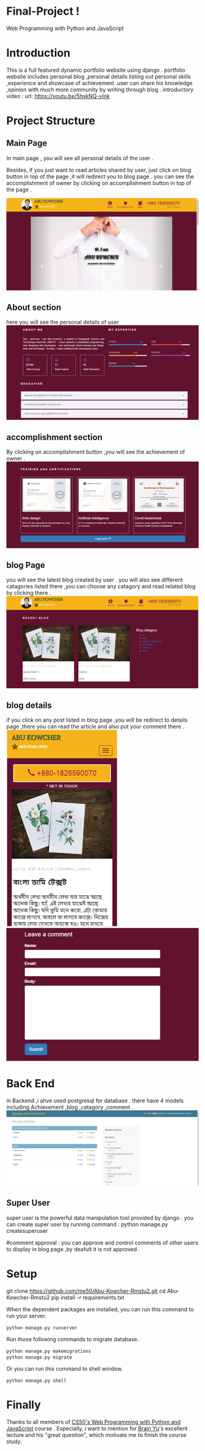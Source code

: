 


# Final-Project !

Web Programming with Python and JavaScript



# Introduction
 This is a full featured dynamic  portfolio website using django . portfolio website includes personal blog ,personal details listing out personal skills ,experience and  showcase of achievement .user can share his knowledge ,opinion with much more community by writing through blog .
 introductory video : url: https://youtu.be/5hskNQ-vInk


# Project Structure

## Main Page

In main page , you will see  all personal details of the user .

Besides, if you just want to read articles shared by user, just click on blog button in top of the page ,it will redirect you to blog page . you can see the accomplishment of owner by clicking on accomplishment button in top of the page .

![main page](/screenshot/slideshow.png)

## About section
here you will see the personal details of user
![about](/screenshot/about.png)

## accomplishment section

By clicking on accomplishment button ,you will see the achievement of owner .
![accomplishment](/screenshot/training.png)


## blog Page
you will see the latest blog created by user . you will also see different catagories listed there ,you can choose any catagory and read related blog by clicking there .
![blog](/screenshot/blog.png)

## blog details
if you click on any post listed in blog page ,you will be redirect to details page ,there you can read the article and also put your comment there .
![details](/screenshot/detail.png)
![details](/screenshot/comment.png)

# Back End
in Backend ,i ahve used postgresql for database . there have 4 models including Achievement ,blog ,catagory ,comment .
![backend](/screenshot/backend.png)

## Super User
super user is the powerful data manipulation tool provided by django . you can create super user by running command : python manage.py createsuperuser

#comment approval :
you can approve and control  comments of other users to display in blog page ,by deafult it is not approved .

# Setup
git clone https://github.com/me50/Abu-Kowcher-Rmstu2.git
cd Abu-Kowcher-Rmstu2
pip install -r requirements.txt

When the dependent packages are installed, you can run this command to run your server.

```shell script
python manage.py runserver
```

Run those following commands to migrate database.

```shell script
python manage.py makemigrations
python manage.py migrate
```

Or you can run this command to shell window.

```shell script
python manage.py shell
```





# Finally

Thanks to all members of [CS50's Web Programming with Python and JavaScript](https://www.edx.org/course/cs50s-web-programming-with-python-and-javascript) course . Especially, i want to mention  for [Brain Yu](https://www.edx.org/bio/brian-yu)'s excellent lecture and his "great question", which motivate me to finish the course study.
